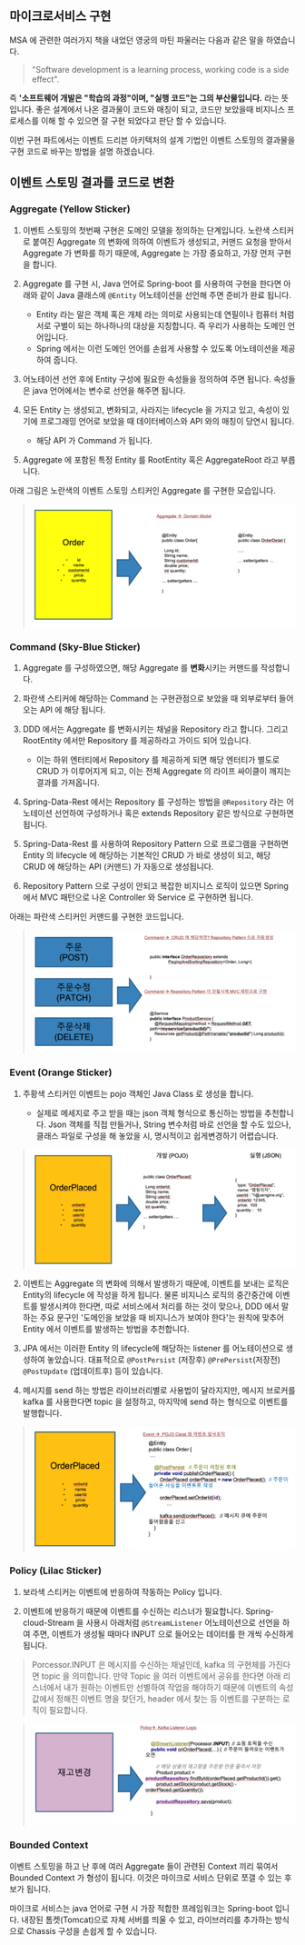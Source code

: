 ## 마이크로서비스 구현

MSA 에 관련한 여러가지 책을 내었던 영궁의 마틴 파울러는 다음과 같은 말을 하였습니다. 
> "Software development is a learning process, working code is a side effect".  

즉 **'소프트웨어 개발은 "학습의 과정"이며, "실행 코드"는 그의 부산물입니다.** 라는 뜻입니다. 좋은 설계에서 나온 결과물이 코드와 매칭이 되고, 코드만 보았을때 비지니스 프로세스를 이해 할 수 있으면 잘 구현 되었다고 판단 할 수 있습니다.

이번 구현 파트에서는 이벤트 드리븐 아키텍처의 설계 기법인 이벤트 스토밍의 결과물을 구현 코드로 바꾸는 방법을 설명 하겠습니다. 

## 이벤트 스토밍 결과를 코드로 변환

### **Aggregate (Yellow Sticker)**

1) 이벤트 스토밍의 첫번째 구현은 도메인 모델을 정의하는 단계입니다. 노란색 스티커로 붙여진 Aggregate 의 변화에 의하여 이벤트가 생성되고, 커맨드 요청을 받아서 Aggregate 가 변화를 하기 때문에, Aggregate 는 가장 중요하고, 가장 먼저 구현을 합니다.

1) Aggregate 를 구현 시, Java 언어로 Spring-boot 를 사용하여 구현을 한다면 아래와 같이 Java 클래스에 `@Entity` 어노테이션을 선언해 주면 준비가 완료 됩니다.
	- Entity 라는 말은 객체 혹은 개체 라는 의미로 사용되는데 연필이나 컴퓨터 처럼 서로 구별이 되는 하나하나의 대상을 지칭합니다. 즉 우리가 사용하는 도메인 언어입니다. 
	- Spring 에서는 이런 도메인 언어를 손쉽게 사용할 수 있도록 어노테이션을 제공하여 줍니다.
 
1) 어노테이션 선언 후에 Entity 구성에 필요한 속성들을 정의하여 주면 됩니다. 속성들은 java 언어에서는 변수로 선언을 해주면 됩니다.
 
1) 모든 Entity 는 생성되고, 변화되고, 사라지는 lifecycle 을 가지고 있고, 속성이 있기에 프로그래밍 언어로 보았을 때 데이터베이스와 API 와의 매칭이 당연시 됩니다.  
	- 해당 API 가 Command 가 됩니다.
 
1) Aggregate 에 포함된 특정 Entity 를 RootEntity 혹은 AggregateRoot 라고 부릅니다.  
 
아래 그림은 노란색의 이벤트 스토밍 스티커인 Aggregate 를 구현한 모습입니다.
 
> ![Aggregate](/img/03_Bizdevops/04/03/image90.png)

### **Command (Sky-Blue Sticker)**

1) Aggregate 를 구성하였으면, 해당 Aggregate 를 **변화**시키는 커맨드를 작성합니다.

1) 파란색 스티커에 해당하는 Command 는 구현관점으로 보았을 때 외부로부터 들어오는 API 에 해당 됩니다.
 
1) DDD 에서는 Aggregate 를 변화시키는 채널을 Repository 라고 합니다. 그리고 RootEntity 에서만
 Repository 를 제공하라고 가이드 되어 있습니다.
 	- 이는 하위 엔터티에서 Repository 를 제공하게 되면 해당 엔터티가 별도로 CRUD 가 이루어지게 되고, 이는 전체 Aggregate 의 라이프 싸이클이 깨지는 결과를 가져옵니다.
 
1) Spring-Data-Rest 에서는 Repository 를 구성하는 방법을 `@Repository` 라는 어노테이션
 선언하여 구성하거나 혹은 extends Repository 같은 방식으로 구현하면 됩니다.
 
1) Spring-Data-Rest 를 사용하여 Repository Pattern 으로 프로그램을 구현하면 Entity 의
 lifecycle 에 해당하는 기본적인 CRUD 가 바로 생성이 되고, 해당 CRUD 에 해당하는 API (커맨드) 가
 자동으로 생성됩니다.
 
1) Repository Pattern 으로 구성이 안되고 복잡한 비지니스 로직이 있으면 Spring 에서 MVC 패턴으로 나온
 Controller 와 Service 로 구현하면 됩니다.
 
아래는 파란색 스티커인 커맨드를 구현한 코드입니다.
 
> ![Command](/img/03_Bizdevops/04/03/image91.png)

### **Event (Orange Sticker)**

1)  주황색 스티커인 이벤트는 pojo 객체인 Java Class 로 생성을 합니다.

	- 실제로 메세지로 주고 받을 때는 json 객체 형식으로 통신하는 방법을 추천합니다. Json 객체를 직접 만들거나, String 변수처럼 바로 선언을 할 수도 있으나, 클래스 파일로 구성을 해 놓았을 시, 명시적이고 쉽게변경하기 어렵습니다.

> ![Event01](/img/03_Bizdevops/04/03/image92.png)

2) 이벤트는 Aggregate 의 변화에 의해서 발생하기 때문에, 이벤트를 보내는 로직은 Entity의 lifecycle 에 작성을 하게 됩니다. 물론 비지니스 로직의 중간중간에 이벤트를 발생시켜야 한다면, 따로 서비스에서 처리를 하는 것이 맞으나, DDD 에서 말하는 주요 문구인 '도메인을 보았을 때 비지니스가 보여야 한다'는 원칙에 맞추어 Entity 에서 이벤트를 발생하는 방법을 추천합니다.

3) JPA 에서는 이러한 Entity 의 lifecycle에 해당하는 listener 를 어노테이션으로 생성하여 놓았습니다. 대표적으로 `@PostPersist` (저장후) `@PrePersist`(저장전) `@PostUpdate` (업데이트후) 등이 있습니다. 
 
4) 메시지를 send 하는 방법은 라이브러리별로 사용법이 달라지지만, 메시지 브로커를 kafka 를 사용한다면 topic 을 설정하고, 마지막에 send 하는 형식으로 이벤트를 발행합니다. 
 
> ![Event02](/img/03_Bizdevops/04/03/image93.png)

### **Policy (Lilac Sticker)**

1) 보라색 스티커는 이벤트에 반응하여 작동하는 Policy 입니다. 

2) 이벤트에 반응하기 때문에 이벤트를 수신하는 리스너가 필요합니다. Spring-cloud-Stream 을 사용시 아래처럼 `@StreamListener` 어노테이션으로 선언을 하여 주면, 이벤트가 생성될 때마다 INPUT 으로 들어오는 데이터를 한 개씩 수신하게 됩니다.

> Porcessor.INPUT 은 메시지를 수신하는 채널인데, kafka 의 구현체를 가진다면 topic 을 의미합니다. 
> 만약 Topic 을 여러 이벤트에서 공유를 한다면 아래 리스너에서 내가 원하는 이벤트만 선별하여 작업을 해야하기 때문에 이벤트의 속성값에서 정해진 이벤트 명을 찾던가, header 에서 찾는 등 이벤트를 구분하는 로직이 필요합니다.

> ![Policy](/img/03_Bizdevops/04/03/image94.png)

### **Bounded Context**

이벤트 스토밍을 하고 난 후에 여러 Aggregate 들이 관련된 Context 끼리 묶여서 Bounded Context 가
형성이 됩니다. 이것은 마이크로 서비스 단위로 쪼갤 수 있는 후보가 됩니다.
  
마이크로 서비스는 java 언어로 구현 시 가장 적합한 프레임워크는 Spring-boot 입니다. 내장된 톰켓(Tomcat)으로 자체 서버를 띄울 수 있고, 라이브러리를 추가하는 방식으로 Chassis 구성을 손쉽게 할 수 있습니다.

<br/>


